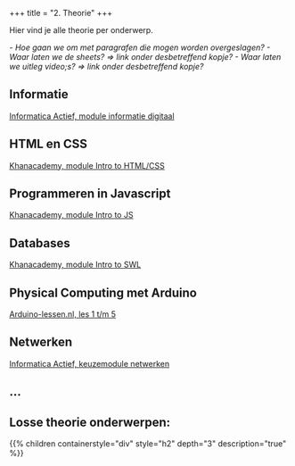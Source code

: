 +++
title = "2. Theorie"
+++

Hier vind je alle theorie per onderwerp.

<!--more-->
<i>
- Hoe gaan we om met paragrafen die mogen worden overgeslagen?
- Waar laten we de sheets? => link onder desbetreffend kopje?
- Waar laten we uitleg video;s? => link onder desbetreffend kopje?
</i>


## Informatie
[Informatica Actief, module informatie digitaal](https://moodle.informatica-actief.nl/course/view.php?id=742)

## HTML en CSS
[Khanacademy, module Intro to HTML/CSS](https://www.khanacademy.org/computing/computer-programming/html-css)

## Programmeren in Javascript
[Khanacademy, module Intro to JS](https://www.khanacademy.org/computing/computer-programming/programming)

## Databases
[Khanacademy, module Intro to SWL](https://www.khanacademy.org/computing/computer-programming/sql)

## Physical Computing met Arduino
[Arduino-lessen.nl, les 1 t/m 5](https://arduino-lessen.nl)

## Netwerken
[Informatica Actief, keuzemodule netwerken](https://moodle.informatica-actief.nl/course/view.php?id=917)

## ...

## Losse theorie onderwerpen:

{{% children containerstyle="div" style="h2" depth="3" description="true" %}}
